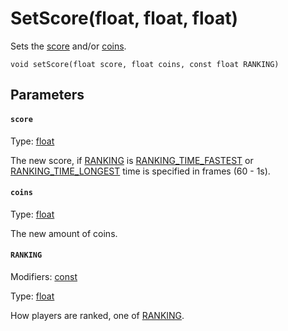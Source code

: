 

# SetScore(float, float, float)

Sets the [score](#score) and/or [coins](#coins).

```
void setScore(float score, float coins, const float RANKING)
```

## Parameters

#### `score`
Type: [float](/MdDocs/Types/Float.md)

The new score, if [RANKING](#RANKING) is [RANKING_TIME_FASTEST](/MdDocs/Constants/RANKING.md#RANKING_TIME_FASTEST) or [RANKING_TIME_LONGEST](/MdDocs/Constants/RANKING.md#RANKING_TIME_LONGEST) time is specified in frames (60 - 1s).

#### `coins`
Type: [float](/MdDocs/Types/Float.md)

The new amount of coins.

#### `RANKING`
Modifiers: [const](/MdDocs/Modifiers/Constant.md)

Type: [float](/MdDocs/Types/Float.md)

How players are ranked, one of [RANKING](/MdDocs/Constants/RANKING.md).


